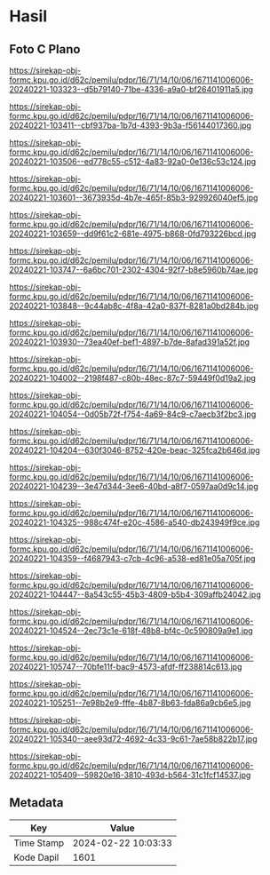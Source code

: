 # Hasil

## Foto C Plano

https://sirekap-obj-formc.kpu.go.id/d62c/pemilu/pdpr/16/71/14/10/06/1671141006006-20240221-103323--d5b79140-71be-4336-a9a0-bf26401911a5.jpg

https://sirekap-obj-formc.kpu.go.id/d62c/pemilu/pdpr/16/71/14/10/06/1671141006006-20240221-103411--cbf937ba-1b7d-4393-9b3a-f56144017360.jpg

https://sirekap-obj-formc.kpu.go.id/d62c/pemilu/pdpr/16/71/14/10/06/1671141006006-20240221-103506--ed778c55-c512-4a83-92a0-0e136c53c124.jpg

https://sirekap-obj-formc.kpu.go.id/d62c/pemilu/pdpr/16/71/14/10/06/1671141006006-20240221-103601--3673935d-4b7e-465f-85b3-929926040ef5.jpg

https://sirekap-obj-formc.kpu.go.id/d62c/pemilu/pdpr/16/71/14/10/06/1671141006006-20240221-103659--dd9f61c2-681e-4975-b868-0fd793226bcd.jpg

https://sirekap-obj-formc.kpu.go.id/d62c/pemilu/pdpr/16/71/14/10/06/1671141006006-20240221-103747--6a6bc701-2302-4304-92f7-b8e5960b74ae.jpg

https://sirekap-obj-formc.kpu.go.id/d62c/pemilu/pdpr/16/71/14/10/06/1671141006006-20240221-103848--9c44ab8c-4f8a-42a0-837f-8281a0bd284b.jpg

https://sirekap-obj-formc.kpu.go.id/d62c/pemilu/pdpr/16/71/14/10/06/1671141006006-20240221-103930--73ea40ef-bef1-4897-b7de-8afad391a52f.jpg

https://sirekap-obj-formc.kpu.go.id/d62c/pemilu/pdpr/16/71/14/10/06/1671141006006-20240221-104002--2198f487-c80b-48ec-87c7-59449f0d19a2.jpg

https://sirekap-obj-formc.kpu.go.id/d62c/pemilu/pdpr/16/71/14/10/06/1671141006006-20240221-104054--0d05b72f-f754-4a69-84c9-c7aecb3f2bc3.jpg

https://sirekap-obj-formc.kpu.go.id/d62c/pemilu/pdpr/16/71/14/10/06/1671141006006-20240221-104204--630f3046-8752-420e-beac-325fca2b646d.jpg

https://sirekap-obj-formc.kpu.go.id/d62c/pemilu/pdpr/16/71/14/10/06/1671141006006-20240221-104239--3e47d344-3ee6-40bd-a8f7-0597aa0d9c14.jpg

https://sirekap-obj-formc.kpu.go.id/d62c/pemilu/pdpr/16/71/14/10/06/1671141006006-20240221-104325--988c474f-e20c-4586-a540-db243949f9ce.jpg

https://sirekap-obj-formc.kpu.go.id/d62c/pemilu/pdpr/16/71/14/10/06/1671141006006-20240221-104359--f4687943-c7cb-4c96-a538-ed81e05a705f.jpg

https://sirekap-obj-formc.kpu.go.id/d62c/pemilu/pdpr/16/71/14/10/06/1671141006006-20240221-104447--8a543c55-45b3-4809-b5b4-309affb24042.jpg

https://sirekap-obj-formc.kpu.go.id/d62c/pemilu/pdpr/16/71/14/10/06/1671141006006-20240221-104524--2ec73c1e-618f-48b8-bf4c-0c590809a9e1.jpg

https://sirekap-obj-formc.kpu.go.id/d62c/pemilu/pdpr/16/71/14/10/06/1671141006006-20240221-105747--70bfe11f-bac9-4573-afdf-ff238814c613.jpg

https://sirekap-obj-formc.kpu.go.id/d62c/pemilu/pdpr/16/71/14/10/06/1671141006006-20240221-105251--7e98b2e9-fffe-4b87-8b63-fda86a9cb6e5.jpg

https://sirekap-obj-formc.kpu.go.id/d62c/pemilu/pdpr/16/71/14/10/06/1671141006006-20240221-105340--aee93d72-4692-4c33-9c61-7ae58b822b17.jpg

https://sirekap-obj-formc.kpu.go.id/d62c/pemilu/pdpr/16/71/14/10/06/1671141006006-20240221-105409--59820e16-3810-493d-b564-31c1fcf14537.jpg


## Metadata

| Key        | Value               |
| ---------- | ------------------- |
| Time Stamp | 2024-02-22 10:03:33 |
| Kode Dapil | 1601                |



